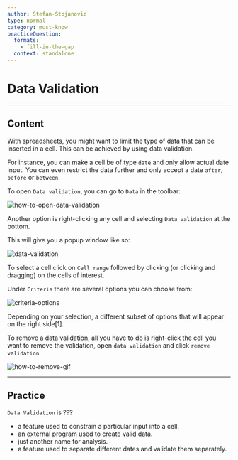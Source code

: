```yaml
---
author: Stefan-Stojanovic
type: normal
category: must-know
practiceQuestion:
  formats:
    - fill-in-the-gap
  context: standalone
---
```


# Data Validation


---

## Content

With spreadsheets, you might want to limit the type of data that can be inserted in a cell. This can be achieved by using data validation.

For instance, you can make a cell be of type `date` and only allow actual date input. You can even restrict the data further and only accept a date `after`, `before` or `between`.

To open `Data validation`, you can go to `Data` in the toolbar:

![how-to-open-data-validation](https://img.enkipro.com/8cd2e9b2913a5dc3f348d3b93c90c3ea.png)

Another option is right-clicking any cell and selecting `Data validation` at the bottom.

This will give you a popup window like so:

![data-validation](https://img.enkipro.com/e8e5151a6a2d4745a003e7c1b888ef7f.png)

To select a cell click on `Cell range` followed by clicking (or clicking and dragging) on the cells of interest.

Under `Criteria` there are several options you can choose from:

![criteria-options](https://img.enkipro.com/ba4bb0f6f2fd08fb155c92ae0365a658.png)

Depending on your selection, a different subset of options that will appear on the right side[1].

To remove a data validation, all you have to do is right-click the cell you want to remove the validation, open `data validation` and click `remove validation`.

![how-to-remove-gif](https://img.enkipro.com/5942bfe502242b44c2253ac4f6de6b19.gif)
 

---

## Practice

`Data Validation` is ???

- a feature used to constrain a particular input into a cell.
- an external program used to create valid data.
- just another name for analysis.
- a feature used to separate different dates and validate them separately.

